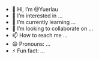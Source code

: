 - 👋 Hi, I’m @Yuerlau
- 👀 I’m interested in ...
- 🌱 I’m currently learning ...
- 💞️ I’m looking to collaborate on ...
- 📫 How to reach me ...
- 😄 Pronouns: ...
- ⚡ Fun fact: ...

<!---
Yuerlau/Yuerlau is a ✨ special ✨ repository because its `README.md` (this file) appears on your GitHub profile.
You can click the Preview link to take a look at your changes.
--->
